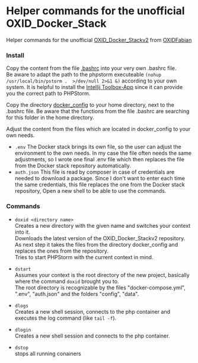 # Helper commands for the unofficial OXID_Docker_Stack
Helper commands for the unofficial [OXID_Docker_Stackv2](https://github.com/OXIDFabian/OXID_Docker_Stackv2) from [OXIDFabian](https://github.com/OXIDFabian/)

### Install
Copy the content from the file [.bashrc](https://github.com/michaelkeiluweit/linux-docker-helper/blob/master/.bashrc) into your very own .bashrc file.   
Be aware to adapt the path to the phpstorm executeable `(nohup /usr/local/bin/pstorm .  >/dev/null 2>&1 &)` according to your own system. It is helpful to install the [Intellij Toolbox-App](https://www.jetbrains.com/de-de/toolbox-app/) since it can provide you the correct path to PHPStorm.  

Copy the directory [docker_config](https://github.com/michaelkeiluweit/linux-docker-helper/tree/master/docker_config) to your home directory, next to the .bashrc file.
Be aware that the functions from the file .bashrc are searching for this folder in the home directory.
 
Adjust the content from the files which are located in docker_config to your own needs.   
- `.env` The Docker stack brings its own file, so the user can adjust the environment to the own needs. In my case the file often needs the same adjustments, so I wrote one final .env file which then replaces the file from the Docker stack repository automatically.
- `auth.json` This file is read by composer in case of credentials are needed to download a package. Since I don't want to enter each time the same credentials, this file replaces the one from the Docker stack repository,
Open a new shell to be able to use the commands.

### Commands

- `doxid <directory name>`  
  Creates a new directory with the given name and switches your context into it.  
  Downloads the latest version of the  OXID_Docker_Stackv2 repository.  
  As next step it takes the files from the directory docker_config and replaces the ones from the repository.  
  Tries to start PHPStorm with the current context in mind.  
  
- `dstart`  
  Assumes your context is the root directory of the new project, basically where the command `doxid` brought you to.  
  The root directory is recognizable by the files "docker-compose.yml", ".env", "auth.json" and the folders "config", "data".
  
- `dlogs`  
  Creates a new shell session, connects to the php container and executes the log command (like `tail -f`).
  
- `dlogin`  
  Creates a new shell session and connects to the php container.
  
- `dstop`  
  stops all running conainers
